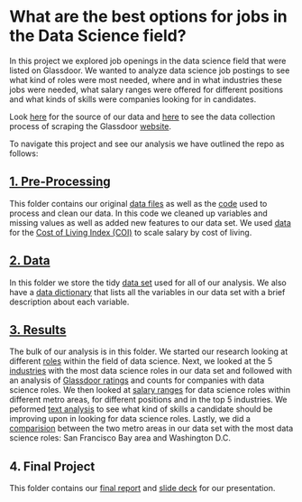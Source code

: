 # What are the best options for jobs in the Data Science field?

In this project we explored job openings in the data science field that were listed on Glassdoor. We wanted to analyze data science job postings to see what kind of roles were most needed, where and in what industries these jobs were needed, what salary ranges were offered for different positions and what kinds of skills were companies looking for in candidates. 

Look [here](https://www.kaggle.com/atharvap329/glassdoor-data-science-job-data) for the source of our data and [here](https://github.com/Atharva-Phatak/Glassdoor-Jobs_Data-Analysis) to see the data collection process of scraping the Glassdoor [website](https://www.glassdoor.co.in/index.htm). 

To navigate this project and see our analysis we have outlined the repo as follows:

## [1. Pre-Processing](https://github.com/dsi-explore/eda20-team4-project/tree/main/1_Pre-Processing)
This folder contains our original [data files](https://github.com/dsi-explore/eda20-team4-project/tree/main/1_Pre-Processing/glassdoor_data) as well as the [code](https://github.com/dsi-explore/eda20-team4-project/blob/main/1_Pre-Processing/1_1_Clean_Data.md) used to process and clean our data. In this code we cleaned up variables and missing values as well as added new features to our data set. We used [data](https://github.com/dsi-explore/eda20-team4-project/blob/main/1_Pre-Processing/advisorsmith_cost_of_living_index.csv) for the [Cost of Living Index (COI)](https://advisorsmith.com/data/coli/) to scale salary by cost of living. 

## [2. Data](https://github.com/dsi-explore/eda20-team4-project/tree/main/2_Data)
In this folder we store the tidy [data set](https://github.com/dsi-explore/eda20-team4-project/blob/main/2_Data/ds_jobs.csv) used for all of our analysis. We also have a [data dictionary](https://github.com/dsi-explore/eda20-team4-project/blob/main/2_Data/Data%20Dictionary.md) that lists all the variables in our data set with a brief description about each variable. 

## [3. Results](https://github.com/dsi-explore/eda20-team4-project/tree/main/3_Results)
The bulk of our analysis is in this folder. We started our research looking at different [roles](https://github.com/dsi-explore/eda20-team4-project/blob/main/3_Results/3_1_Data-Science-roles.md) within the field of data science. Next, we looked at the 5 [industries](https://github.com/dsi-explore/eda20-team4-project/blob/main/3_Results/3_2_Industry.md) with the most data science roles in our data set and followed with an analysis of [Glassdoor ratings](https://github.com/dsi-explore/eda20-team4-project/blob/main/3_Results/3_3_Ratings---Company.md) and counts for companies with data science roles. We then looked at [salary ranges](https://github.com/dsi-explore/eda20-team4-project/blob/main/3_Results/3_4_Salary.md) for data science roles within different metro areas, for different positions and in the top 5 industries. We peformed [text analysis](https://github.com/dsi-explore/eda20-team4-project/blob/main/3_Results/3_5_Text-Analysis.md) to see what kind of skills a candidate should be improving upon in looking for data science roles. Lastly, we did a [comparision](https://github.com/dsi-explore/eda20-team4-project/blob/main/3_Results/3_6_San-Fran-vs-DC.md) between the two metro areas in our data set with the most data science roles: San Francisco Bay area and Washington D.C.

## 4. Final Project
This folder contains our [final report]() and [slide deck]() for our presentation.  

    






